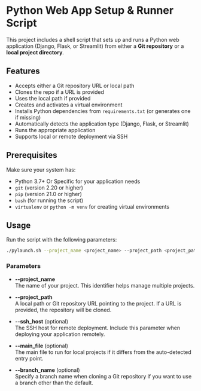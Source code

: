 # Python Web App Setup & Runner Script

This project includes a shell script that sets up and runs a Python web application (Django, Flask, or Streamlit) from either a **Git repository** or a **local project directory**.

## Features

- Accepts either a Git repository URL or local path
- Clones the repo if a URL is provided
- Uses the local path if provided
- Creates and activates a virtual environment
- Installs Python dependencies from `requirements.txt` (or generates one if missing)
- Automatically detects the application type (Django, Flask, or Streamlit)
- Runs the appropriate application
- Supports local or remote deployment via SSH

## Prerequisites

Make sure your system has:

- Python 3.7+ Or Specific for your application needs
- `git` (version 2.20 or higher)
- `pip` (version 21.0 or higher)
- `bash` (for running the script)
- `virtualenv` or `python -m venv` for creating virtual environments

## Usage

Run the script with the following parameters:

```bash
./pylaunch.sh --project_name <project_name> --project_path <project_path> [--ssh_host <ssh_host>] [--main_file <main_file>] [--branch_name <branch_name>]
```

### Parameters

- **--project_name**  
    The name of your project. This identifier helps manage multiple projects.

- **--project_path**  
    A local path or Git repository URL pointing to the project. If a URL is provided, the repository will be cloned.

- **--ssh_host** (optional)  
    The SSH host for remote deployment. Include this parameter when deploying your application remotely.

- **--main_file** (optional)  
    The main file to run for local projects if it differs from the auto-detected entry point.

- **--branch_name** (optional)  
    Specify a branch name when cloning a Git repository if you want to use a branch other than the default.
